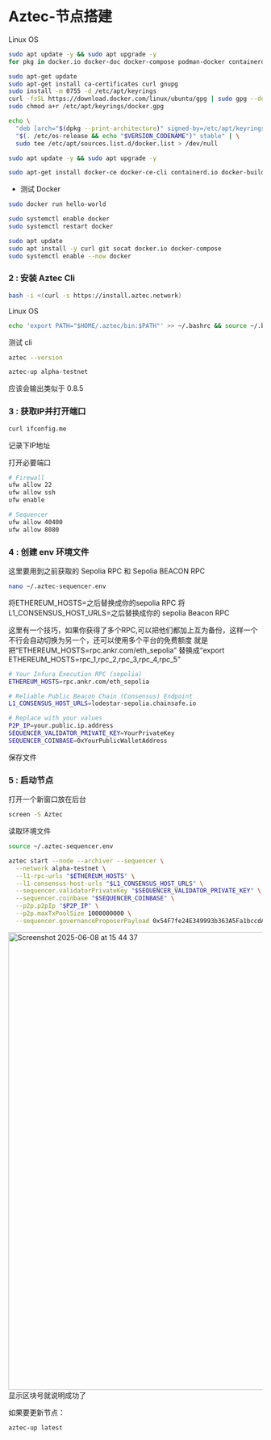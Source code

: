 # Aztec-节点搭建


Linux OS
```bash
sudo apt update -y && sudo apt upgrade -y
for pkg in docker.io docker-doc docker-compose podman-docker containerd runc; do sudo apt-get remove $pkg; done

sudo apt-get update
sudo apt-get install ca-certificates curl gnupg
sudo install -m 0755 -d /etc/apt/keyrings
curl -fsSL https://download.docker.com/linux/ubuntu/gpg | sudo gpg --dearmor -o /etc/apt/keyrings/docker.gpg
sudo chmod a+r /etc/apt/keyrings/docker.gpg

echo \
  "deb [arch="$(dpkg --print-architecture)" signed-by=/etc/apt/keyrings/docker.gpg] download.docker.com/linux/ubuntu \
  "$(. /etc/os-release && echo "$VERSION_CODENAME")" stable" | \
  sudo tee /etc/apt/sources.list.d/docker.list > /dev/null

sudo apt update -y && sudo apt upgrade -y

sudo apt-get install docker-ce docker-ce-cli containerd.io docker-buildx-plugin docker-compose-plugin
```
- 测试 Docker
```bash
sudo docker run hello-world
```
```bash
sudo systemctl enable docker
sudo systemctl restart docker
```
```bash
sudo apt update
sudo apt install -y curl git socat docker.io docker-compose
sudo systemctl enable --now docker
```

### 2 : 安装 Aztec Cli

```bash
bash -i <(curl -s https://install.aztec.network)
```

Linux OS

```bash
echo 'export PATH="$HOME/.aztec/bin:$PATH"' >> ~/.bashrc && source ~/.bashrc
```
测试 cli 

```bash
aztec --version
```
```bash
aztec-up alpha-testnet
```

应该会输出类似于 0.8.5 

###  3 : 获取IP并打开端口

```bash
curl ifconfig.me
```

记录下IP地址

打开必要端口
```bash
# Firewall
ufw allow 22
ufw allow ssh
ufw enable
```
```bash
# Sequencer
ufw allow 40400
ufw allow 8080
```

### 4 : 创建 env 环境文件

这里要用到之前获取的 Sepolia RPC 和 Sepolia BEACON RPC 

```bash
nano ~/.aztec-sequencer.env
```
将ETHEREUM_HOSTS=之后替换成你的sepolia RPC
将L1_CONSENSUS_HOST_URLS=之后替换成你的 sepolia Beacon RPC

这里有一个技巧，如果你获得了多个RPC,可以把他们都加上互为备份，这样一个不行会自动切换为另一个，还可以使用多个平台的免费额度
就是把“ETHEREUM_HOSTS=rpc.ankr.com/eth_sepolia” 替换成“export ETHEREUM_HOSTS=rpc_1,rpc_2,rpc_3,rpc_4,rpc_5”


```bash
# Your Infura Execution RPC (sepolia)
ETHEREUM_HOSTS=rpc.ankr.com/eth_sepolia

# Reliable Public Beacon Chain (Consensus) Endpoint
L1_CONSENSUS_HOST_URLS=lodestar-sepolia.chainsafe.io

# Replace with your values
P2P_IP=your.public.ip.address
SEQUENCER_VALIDATOR_PRIVATE_KEY=YourPrivateKey
SEQUENCER_COINBASE=0xYourPublicWalletAddress
```
保存文件


### 5 : 启动节点

打开一个新窗口放在后台
```bash
screen -S Aztec
```
读取环境文件

```bash
source ~/.aztec-sequencer.env
```
```bash
aztec start --node --archiver --sequencer \
  --network alpha-testnet \
  --l1-rpc-urls "$ETHEREUM_HOSTS" \
  --l1-consensus-host-urls "$L1_CONSENSUS_HOST_URLS" \
  --sequencer.validatorPrivateKey "$SEQUENCER_VALIDATOR_PRIVATE_KEY" \
  --sequencer.coinbase "$SEQUENCER_COINBASE" \
  --p2p.p2pIp "$P2P_IP" \
  --p2p.maxTxPoolSize 1000000000 \
  --sequencer.governanceProposerPayload 0x54F7fe24E349993b363A5Fa1bccdAe2589D5E5Ef
```
<img width="907" alt="Screenshot 2025-06-08 at 15 44 37" src="https://github.com/user-attachments/assets/081d0845-0862-46f4-abc0-e68d88f986ef" />
显示区块号就说明成功了

如果要更新节点：
```bash
aztec-up latest
```


